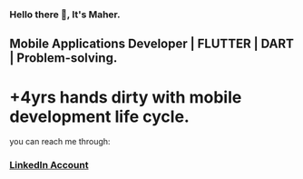 ### Hello there 👋, It's Maher. 
## Mobile Applications Developer | FLUTTER | DART | Problem-solving.
# +4yrs hands dirty with mobile development life cycle.
you can reach me through:
### [LinkedIn Account][linkedIn]



[linkedIn]: https://www.linkedin.com/in/maher-ahmad-el-amary-4a64971a3/

<!--
**maherelamary/maherelamary** is a ✨ _special_ ✨ repository because its `README.md` (this file) appears on your GitHub profile.

Here are some ideas to get you started:

- 🔭 I’m currently working on ...
- 🌱 I’m currently learning ...
- 👯 I’m looking to collaborate on ...
- 🤔 I’m looking for help with ...
- 💬 Ask me about ...
- 📫 How to reach me: ...
- 😄 Pronouns: ...
- ⚡ Fun fact: ...
-->
